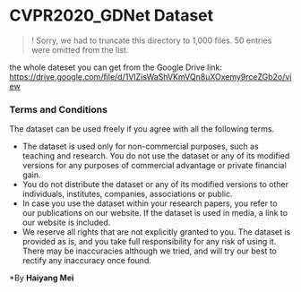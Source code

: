  # CVPR2020_GDNet Dataset
 
 
 > ! Sorry, we had to truncate this directory to 1,000 files. 50 entries were omitted from the list.
 
 the whole dateset you can get from the Google Drive link: https://drive.google.com/file/d/1VIZisWaShVKmVQn8uXOxemy9rceZGb2o/view
 
### Terms and Conditions
The dataset can be used freely if you agree with all the following terms.
 - The dataset is used only for non-commercial purposes, such as teaching and research. You do not use the dataset or any of its modified versions for any purposes of commercial advantage or private financial gain.
- You do not distribute the dataset or any of its modified versions to other individuals, institutes, companies, associations or public.
- In case you use the dataset within your research papers, you refer to our publications on our website. If the dataset is used in media, a link to our website is included.
- We reserve all rights that are not explicitly granted to you. The dataset is provided as is, and you take full responsibility for any risk of using it. There may be inaccuracies although we tried, and will try our best to rectify any inaccuracy once found.

*By <b>Haiyang Mei</b>
